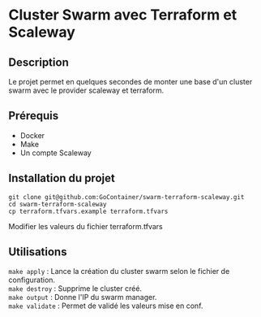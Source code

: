 # Cluster Swarm avec Terraform et Scaleway

## Description

Le projet permet en quelques secondes de monter une base d'un cluster swarm avec le provider scaleway et terraform.

## Prérequis
- Docker
- Make
- Un compte Scaleway

## Installation du projet
  
```
git clone git@github.com:GoContainer/swarm-terraform-scaleway.git
cd swarm-terraform-scaleway
cp terraform.tfvars.example terraform.tfvars 
```

Modifier les valeurs du fichier terraform.tfvars 

## Utilisations 

``make apply`` : Lance la création du cluster swarm selon le fichier de configuration.   
``make destroy`` : Supprime le cluster créé.  
``make output`` : Donne l'IP du swarm manager.  
``make validate`` : Permet de validé les valeurs mise en conf.

